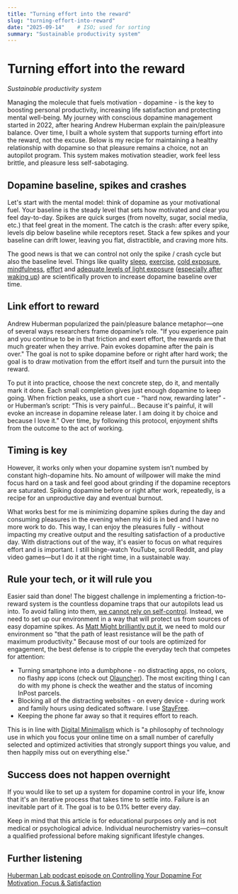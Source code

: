 ```yaml
---
title: "Turning effort into the reward"
slug: "turning-effort-into-reward"
date: "2025-09-14"    # ISO; used for sorting
summary: "Sustainable productivity system"
---
```


# Turning effort into the reward
*Sustainable productivity system*

Managing the molecule that fuels motivation - dopamine - is the key to boosting personal productivity, increasing life satisfaction and protecting mental well-being. My journey with conscious dopamine management started in 2022, after hearing Andrew Huberman explain the pain/pleasure balance. Over time, I built a whole system that supports turning effort into the reward, not the excuse. Below is my recipe for maintaining a healthy relationship with dopamine so that pleasure remains a choice, not an autopilot program. This system makes motivation steadier, work feel less brittle, and pleasure less self-sabotaging.

## Dopamine baseline, spikes and crashes

Let's start with the mental model: think of dopamine as your motivational fuel. Your baseline is the steady level that sets how motivated and clear you feel day-to-day. Spikes are quick surges (from novelty, sugar, social media, etc.) that feel great in the moment. The catch is the crash: after every spike, levels dip below baseline while receptors reset. Stack a few spikes and your baseline can drift lower, leaving you flat, distractible, and craving more hits.

The good news is that we can control not only the spike / crash cycle but also the baseline level. Things like quality [sleep](https://pubmed.ncbi.nlm.nih.gov/39127232/), [exercise](https://pmc.ncbi.nlm.nih.gov/articles/PMC8301978), [cold exposure](https://pmc.ncbi.nlm.nih.gov/articles/PMC9953392), [mindfulness](https://pmc.ncbi.nlm.nih.gov/articles/PMC11591838/), [effort](https://academic.oup.com/pnasnexus/article/3/10/pgae432/7828923) and [adequate levels of light exposure](https://www.researchgate.net/publication/384573367_Bright_Light_Therapy_for_Nonseasonal_Depressive_Disorders_A_Systematic_Review_and_Meta-Analysis) ([especially after waking up](https://www.hubermanlab.com/newsletter/using-light-for-health)) are scientifically proven to increase dopamine baseline over time.

## Link effort to reward
Andrew Huberman popularized the pain/pleasure balance metaphor—one of several ways researchers frame dopamine’s role. "If you experience pain and you continue to be in that friction and exert effort, the rewards are that much greater when they arrive. Pain evokes dopamine after the pain is over." The goal is not to spike dopamine before or right after hard work; the goal is to draw motivation from the effort itself and turn the pursuit into the reward.

To put it into practice, choose the next concrete step, do it, and mentally mark it done. Each small completion gives just enough dopamine to keep going. When friction peaks, use a short cue - “hard now, rewarding later” - or Huberman’s script: “This is very painful… Because it's painful, it will evoke an increase in dopamine release later. I am doing it by choice and because I love it.” Over time, by following this protocol, enjoyment shifts from the outcome to the act of working.

## Timing is key
However, it works only when your dopamine system isn’t numbed by constant high-dopamine hits. No amount of willpower will make the mind focus hard on a task and feel good about grinding if the dopamine receptors are saturated. Spiking dopamine before or right after work, repeatedly, is a recipe for an unproductive day and eventual burnout.

What works best for me is minimizing dopamine spikes during the day and consuming pleasures in the evening when my kid is in bed and I have no more work to do. This way, I can enjoy the pleasures fully - without impacting my creative output and the resulting satisfaction of a productive day. With distractions out of the way, it's easier to focus on what requires effort and is important. I still binge-watch YouTube, scroll Reddit, and play video games—but I do it at the right time, in a sustainable way.

## Rule your tech, or it will rule you
Easier said than done! The biggest challenge in implementing a friction-to-reward system is the countless dopamine traps that our autopilots lead us into. To avoid falling into them, [we cannot rely on self-control](https://matt.might.net/articles/how-to-control-yourself/). Instead, we need to set up our environment in a way that will protect us from sources of easy dopamine spikes. As [Matt Might brilliantly put it](https://matt.might.net/articles/cripple-your-technology/), we need to mold our environment so "that the path of least resistance will be the path of maximum productivity." Because most of our tools are optimized for engagement, the best defense is to cripple the everyday tech that competes for attention:
* Turning smartphone into a dumbphone - no distracting apps, no colors, no flashy app icons (check out [Olauncher](https://play.google.com/store/apps/details?id=app.olauncher&hl=en)). The most exciting thing I can do with my phone is check the weather and the status of incoming InPost parcels.
* Blocking all of the distracting websites - on every device - during work and family hours using dedicated software. I use [StayFree](https://stayfreeapps.com/).
* Keeping the phone far away so that it requires effort to reach.

This is in line with [Digital Minimalism](https://www.goodreads.com/book/show/40672036-digital-minimalism) which is "a philosophy of technology use in which you focus your online time on a small number of carefully selected and optimized activities that strongly support things you value, and then happily miss out on everything else."

## Success does not happen overnight

If you would like to set up a system for dopamine control in your life, know that it's an iterative process that takes time to settle into. Failure is an inevitable part of it. The goal is to be 0.1% better every day.

Keep in mind that this article is for educational purposes only and is not medical or psychological advice. Individual neurochemistry varies—consult a qualified professional before making significant lifestyle changes.

## Further listening

[Huberman Lab podcast episode on Controlling Your Dopamine For Motivation, Focus & Satisfaction](https://www.youtube.com/watch?v=QmOF0crdyRU)
